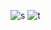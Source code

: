 ![s](https://github-readme-stats.vercel.app/api?username=miermontoto&count_private=true&show_icons=true)
![t](https://github-readme-stats.vercel.app/api/top-langs/?username=miermontoto&exclude_repo=TEC)
